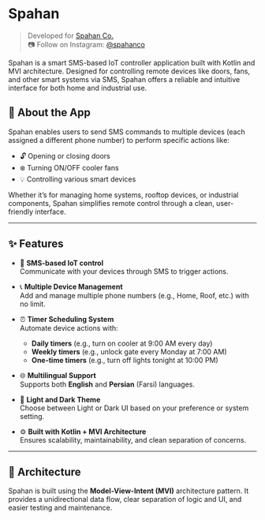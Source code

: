 # Spahan

> Developed for [Spahan Co.](https://www.spahanco.com)  
> 📷 Follow on Instagram: [@spahanco](https://instagram.com/spahanco)

Spahan is a smart SMS-based IoT controller application built with Kotlin and MVI architecture. Designed for controlling remote devices like doors, fans, and other smart systems via SMS, Spahan offers a reliable and intuitive interface for both home and industrial use.

## 📱 About the App

Spahan enables users to send SMS commands to multiple devices (each assigned a different phone number) to perform specific actions like:

- 🔓 Opening or closing doors
- ❄️ Turning ON/OFF cooler fans
- 💡 Controlling various smart devices

Whether it’s for managing home systems, rooftop devices, or industrial components, Spahan simplifies remote control through a clean, user-friendly interface.

---

## ✨ Features

- 🚀 **SMS-based IoT control**  
  Communicate with your devices through SMS to trigger actions.
  
- 📞 **Multiple Device Management**  
  Add and manage multiple phone numbers (e.g., Home, Roof, etc.) with no limit.

- ⏰ **Timer Scheduling System**  
  Automate device actions with:
  - **Daily timers** (e.g., turn on cooler at 9:00 AM every day)
  - **Weekly timers** (e.g., unlock gate every Monday at 7:00 AM)
  - **One-time timers** (e.g., turn off lights tonight at 10:00 PM)

- 🌐 **Multilingual Support**  
  Supports both **English** and **Persian** (Farsi) languages.

- 🌙 **Light and Dark Theme**  
  Choose between Light or Dark UI based on your preference or system setting.

- ⚙️ **Built with Kotlin + MVI Architecture**  
  Ensures scalability, maintainability, and clean separation of concerns.

---

## 🧠 Architecture

Spahan is built using the **Model-View-Intent (MVI)** architecture pattern. It provides a unidirectional data flow, clear separation of logic and UI, and easier testing and maintenance.

